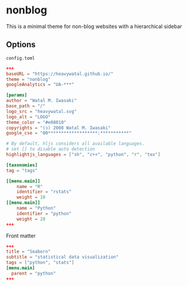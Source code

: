 # nonblog

This is a minimal theme for non-blog websites with a hierarchical sidebar

## Options

`config.toml`

```toml
+++
baseURL = "https://heavywatal.github.io/"
theme = "nonblog"
googleAnalytics = "UA-***"

[params]
author = "Watal M. Iwasaki"
base_path = "/"
logo_src = "heavywatal.svg"
logo_alt = "LOGO"
theme_color = "#e08010"
copyrights = "(ɔ) 2008 Watal M. Iwasaki"
google_cse = "00*******************:***********"

# By default, hljs considers all available languages.
# set [] to disable auto detection
highlightjs_languages = ["sh", "c++", "python", "r", "tex"]

[taxonomies]
tag = "tags"

[[menu.main]]
    name = "R"
    identifier = "rstats"
    weight = 10
[[menu.main]]
    name = "Python"
    identifier = "python"
    weight = 20
+++
```

Front matter

```toml
+++
title = "Seaborn"
subtitle = "statistical data visualization"
tags = ["python", "stats"]
[menu.main]
  parent = "python"
+++
```
